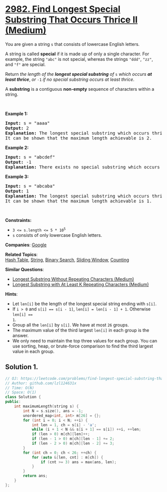 # [2982. Find Longest Special Substring That Occurs Thrice II (Medium)](https://leetcode.com/problems/find-longest-special-substring-that-occurs-thrice-ii)

<p>You are given a string <code>s</code> that consists of lowercase English letters.</p>

<p>A string is called <strong>special</strong> if it is made up of only a single character. For example, the string <code>&quot;abc&quot;</code> is not special, whereas the strings <code>&quot;ddd&quot;</code>, <code>&quot;zz&quot;</code>, and <code>&quot;f&quot;</code> are special.</p>

<p>Return <em>the length of the <strong>longest special substring</strong> of </em><code>s</code> <em>which occurs <strong>at least thrice</strong></em>, <em>or </em><code>-1</code><em> if no special substring occurs at least thrice</em>.</p>

<p>A <strong>substring</strong> is a contiguous <strong>non-empty</strong> sequence of characters within a string.</p>

<p>&nbsp;</p>
<p><strong class="example">Example 1:</strong></p>

<pre>
<strong>Input:</strong> s = &quot;aaaa&quot;
<strong>Output:</strong> 2
<strong>Explanation:</strong> The longest special substring which occurs thrice is &quot;aa&quot;: substrings &quot;<u><strong>aa</strong></u>aa&quot;, &quot;a<u><strong>aa</strong></u>a&quot;, and &quot;aa<u><strong>aa</strong></u>&quot;.
It can be shown that the maximum length achievable is 2.
</pre>

<p><strong class="example">Example 2:</strong></p>

<pre>
<strong>Input:</strong> s = &quot;abcdef&quot;
<strong>Output:</strong> -1
<strong>Explanation:</strong> There exists no special substring which occurs at least thrice. Hence return -1.
</pre>

<p><strong class="example">Example 3:</strong></p>

<pre>
<strong>Input:</strong> s = &quot;abcaba&quot;
<strong>Output:</strong> 1
<strong>Explanation:</strong> The longest special substring which occurs thrice is &quot;a&quot;: substrings &quot;<u><strong>a</strong></u>bcaba&quot;, &quot;abc<u><strong>a</strong></u>ba&quot;, and &quot;abcab<u><strong>a</strong></u>&quot;.
It can be shown that the maximum length achievable is 1.
</pre>

<p>&nbsp;</p>
<p><strong>Constraints:</strong></p>

<ul>
	<li><code>3 &lt;= s.length &lt;= 5 * 10<sup>5</sup></code></li>
	<li><code>s</code> consists of only lowercase English letters.</li>
</ul>


**Companies**:
[Google](https://leetcode.com/company/google)

**Related Topics**:  
[Hash Table](https://leetcode.com/tag/hash-table), [String](https://leetcode.com/tag/string), [Binary Search](https://leetcode.com/tag/binary-search), [Sliding Window](https://leetcode.com/tag/sliding-window), [Counting](https://leetcode.com/tag/counting)

**Similar Questions**:
* [Longest Substring Without Repeating Characters (Medium)](https://leetcode.com/problems/longest-substring-without-repeating-characters)
* [Longest Substring with At Least K Repeating Characters (Medium)](https://leetcode.com/problems/longest-substring-with-at-least-k-repeating-characters)

**Hints**:
* Let <code>len[i]</code> be the length of the longest special string ending with <code>s[i]</code>.
* If <code>i > 0</code> and <code>s[i] == s[i - 1]</code>, <code>len[i] = len[i - 1] + 1</code>. Otherwise <code>len[i] == 1</code>.
* Group all the <code>len[i]</code> by <code>s[i]</code>. We have at most <code>26</code> groups.
* The maximum value of the third largest <code>len[i]</code> in each group is the answer.
* We only need to maintain the top three values for each group. You can use sorting, heap, or brute-force comparison to find the third largest value in each group.

## Solution 1.

```cpp
// OJ: https://leetcode.com/problems/find-longest-special-substring-that-occurs-thrice-ii
// Author: github.com/lzl124631x
// Time: O(N)
// Space: O(1)
class Solution {
public:
    int maximumLength(string s) {
        int N = s.size(), ans = -1;
        unordered_map<int, int> m[26] = {};
        for (int i = 0; i < N; ++i) {
            int len = 1, ch = s[i] - 'a';
            while (i + 1 < N && s[i + 1] == s[i]) ++i, ++len;
            if (len > 0) m[ch][len]++;
            if (len - 1 > 0) m[ch][len - 1] += 2;
            if (len - 2 > 0) m[ch][len - 2] += 3;
        }
        for (int ch = 0; ch < 26; ++ch) {
            for (auto &[len, cnt] : m[ch]) {
                if (cnt >= 3) ans = max(ans, len);
            }
        }
        return ans;
    }
};
```